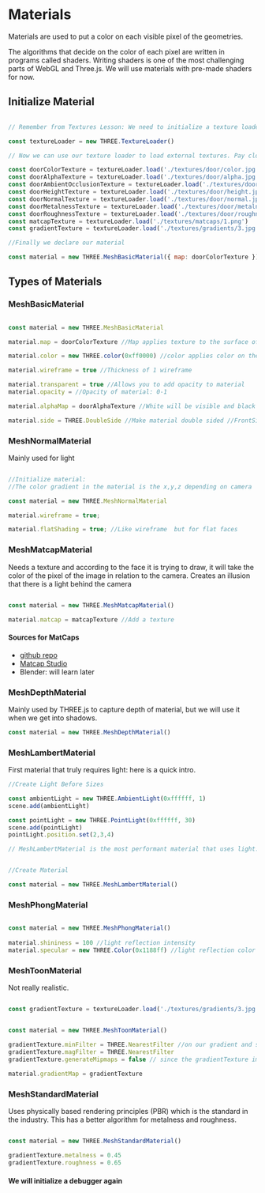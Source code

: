 # Materials

Materials are used to put a color on each visible pixel of the geometries.

The algorithms that decide on the color of each pixel are written in programs called shaders. Writing shaders is one of the most challenging parts of WebGL and Three.js. We will use materials with pre-made shaders for now.

## Initialize Material

```javascript

// Remember from Textures Lesson: We need to initialize a texture loader to use external textures

const textureLoader = new THREE.TextureLoader()

// Now we can use our texture loader to load external textures. Pay close attention to the names: alpha texture, matcap? 

const doorColorTexture = textureLoader.load('./textures/door/color.jpg')
const doorAlphaTexture = textureLoader.load('./textures/door/alpha.jpg')
const doorAmbientOcclusionTexture = textureLoader.load('./textures/door/ambientOcclusion.jpg')
const doorHeightTexture = textureLoader.load('./textures/door/height.jpg')
const doorNormalTexture = textureLoader.load('./textures/door/normal.jpg')
const doorMetalnessTexture = textureLoader.load('./textures/door/metalness.jpg')
const doorRoughnessTexture = textureLoader.load('./textures/door/roughness.jpg')
const matcapTexture = textureLoader.load('./textures/matcaps/1.png')
const gradientTexture = textureLoader.load('./textures/gradients/3.jpg')

//Finally we declare our material

const material = new THREE.MeshBasicMaterial({ map: doorColorTexture })


```

## Types of Materials

### MeshBasicMaterial

```javascript

const material = new THREE.MeshBasicMaterial

material.map = doorColorTexture //Map applies texture to the surface of the geometry

material.color = new THREE.color(0xff0000) //color applies color on the surface of the geometry. Color is a class of THREE.

material.wireframe = true //Thickness of 1 wireframe

material.transparent = true //Allows you to add opacity to material
material.opacity = //Opacity of material: 0-1

material.alphaMap = doorAlphaTexture //White will be visible and black won't be

material.side = THREE.DoubleSide //Make material double sided //FrontSide and BackSide are also options; however, DoubleSide requires more of the GPU
```

### MeshNormalMaterial

Mainly used for light

```javascript

//Initialize material:
//The color gradient in the material is the x,y,z depending on camera

const material = new THREE.MeshNormalMaterial

material.wireframe = true;

material.flatShading = true; //Like wireframe  but for flat faces

```

### MeshMatcapMaterial

Needs a texture and according to the face it is trying to draw, it will take the color of the pixel of the image in relation to the camera. Creates an illusion that there is a light behind the camera

```javascript

const material = new THREE.MeshMatcapMaterial()

material.matcap = matcapTexture //Add a texture

```

#### Sources for MatCaps

- [github repo](https://github.com/nidorx/matcaps)
- [Matcap Studio](https://www.kchapelier.com/matcap-studio/)
- Blender: will learn later

### MeshDepthMaterial

Mainly used by THREE.js to capture depth of material, but we will use it when we get into shadows.

```javascript
const material = new THREE.MeshDepthMaterial()
```

### MeshLambertMaterial

First material that truly requires light: here is a quick intro.

```javascript
//Create Light Before Sizes

const ambientLight = new THREE.AmbientLight(0xffffff, 1)
scene.add(ambientLight)

const pointLight = new THREE.PointLight(0xffffff, 30)
scene.add(pointLight)
pointLight.position.set(2,3,4)

// MeshLambertMaterial is the most performant material that uses light. We can also use all the params from MeshBasicMaterial but we also have access to now light params. We will go over these in later materials


//Create Material

const material = new THREE.MeshLambertMaterial()

```

### MeshPhongMaterial

```javascript

const material = new THREE.MeshPhongMaterial()
 
material.shininess = 100 //light reflection intensity
material.specular = new THREE.Color(0x1188ff) //light reflection color
```

### MeshToonMaterial

Not really realistic.

```javascript

const gradientTexture = textureLoader.load('./textures/gradients/3.jpg')


const material = new THREE.MeshToonMaterial()

gradientTexture.minFilter = THREE.NearestFilter //on our gradient and switch out minFilter and maxFilter to nearest filter
gradientTexture.magFilter = THREE.NearestFilter
gradientTexture.generateMipmaps = false // since the gradientTexture image is 3x1 pixels we need to disable mipmap
 
material.gradientMap = gradientTexture 

```

### MeshStandardMaterial

Uses physically based rendering principles (PBR) which is the standard in the industry. This has a better algorithm for metalness and roughness.



```javascript

const material = new THREE.MeshStandardMaterial()

gradientTexture.metalness = 0.45
gradientTexture.roughness = 0.65

```

#### We will initialize a debugger again  